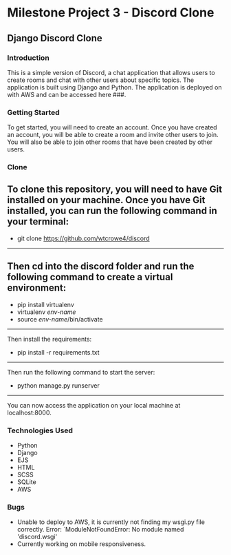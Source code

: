 # Milestone Project 3 - Discord Clone
## Django Discord Clone
### Introduction
This is a simple version of Discord, a chat application that allows users to create rooms and chat with other users about specific topics. The application is built using Django and Python. The application is deployed on with AWS and can be accessed here ###.  

### Getting Started
To get started, you will need to create an account. Once you have created an account, you will be able to create a room and invite other users to join. You will also be able to join other rooms that have been created by other users.

### Clone
To clone this repository, you will need to have Git installed on your machine. Once you have Git installed, you can run the following command in your terminal:
---
* git clone https://github.com/wtcrowe4/discord
---
Then cd into the discord folder and run the following command to create a virtual environment:
---
* pip install virtualenv
* virtualenv *env-name*
* source *env-name*/bin/activate
---
Then install the requirements:
* pip install -r requirements.txt
---
Then run the following command to start the server:
* python manage.py runserver
---
You can now access the application on your local machine at localhost:8000.

### Technologies Used
* Python
* Django
* EJS
* HTML
* SCSS
* SQLite
* AWS

### Bugs
* Unable to deploy to AWS, it is currently not finding my wsgi.py file correctly. Error: `ModuleNotFoundError: No module named 'discord.wsgi'   
* Currently working on mobile responsiveness.



